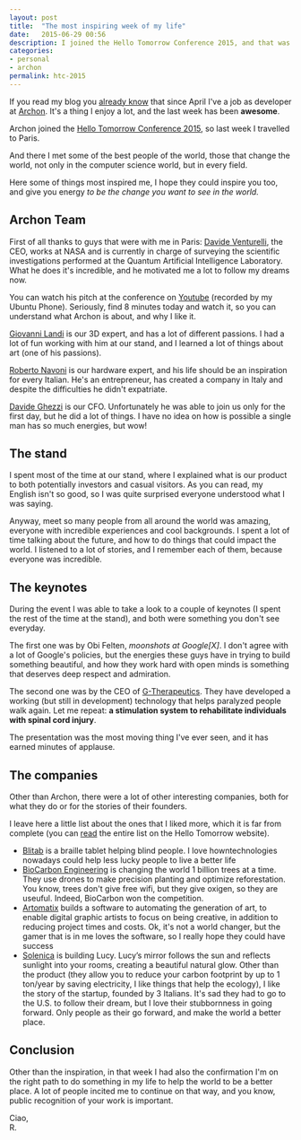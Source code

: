 ```yaml
---
layout: post
title:  "The most inspiring week of my life"
date:   2015-06-29 00:56
description: I joined the Hello Tomorrow Conference 2015, and that was amazing
categories:
- personal
- archon
permalink: htc-2015
---
```


If you read my blog you [already know][job] that since April I've a job as
developer at [Archon][archon]. It's a thing I enjoy a lot, and the last week has
been **awesome**.

Archon joined the [Hello Tomorrow Conference 2015][htc], so last week I
travelled to Paris.

And there I met some of the best people of the world, those that change the
world, not only in the computer science world, but in every field.

Here some of things most inspired me, I hope they could inspire you too, and
give you energy *to be the change you want to see in the world.*

## Archon Team

First of all thanks to guys that were with me in Paris: [Davide
Venturelli][ventu], the CEO, works at NASA and is currently in charge of
surveying the scientific investigations performed at the Quantum Artificial
Intelligence Laboratory. What he does it's incredible, and he motivated me a lot
to follow my dreams now.

You can watch his pitch at the conference on [Youtube][yt] (recorded by my
Ubuntu Phone). Seriously, find 8 minutes today and watch it, so you can
understand what Archon is about, and why I like it.

[Giovanni Landi][landi] is our 3D expert, and has a lot of different passions. I
had a lot of fun working with him at our stand, and I learned a lot of things
about art (one of his passions).

[Roberto Navoni][navoni] is our hardware expert, and his life should be an
inspiration for every Italian. He's an entrepreneur, has created a company in
Italy and despite the difficulties he didn't expatriate.

[Davide Ghezzi][ghezzi] is our CFO. Unfortunately he was able to join us only
for the first day, but he did a lot of things. I have no idea on how is possible
a single man has so much energies, but wow!

## The stand

I spent most of the time at our stand, where I explained what is our product to
both potentially investors and casual visitors. As you can read, my English
isn't so good, so I was quite surprised everyone understood what I was saying.

Anyway, meet so many people from all around the world was amazing, everyone
with incredible experiences and cool backgrounds. I spent a lot of time talking
about the future, and how to do things that could impact the world. I listened
to a lot of stories, and I remember each of them, because everyone was
incredible.  

## The keynotes

During the event I was able to take a look to a couple of keynotes (I spent the
rest of the time at the stand), and both were something you don't see everyday.

The first one was by Obi Felten, *moonshots at Google[X]*. I don't agree with a
lot of Google's policies, but the energies these guys have in trying to build
something beautiful, and how they work hard with open minds is something that
deserves deep respect and admiration.

The second one was by the CEO of [G-Therapeutics][g]. They have developed a
working (but still in development) technology that helps paralyzed people walk
again. Let me repeat: **a stimulation system to rehabilitate individuals with
spinal cord injury**.

The presentation was the most moving thing I've ever seen, and it has earned
minutes of applause.

## The companies

Other than Archon, there were a lot of other interesting companies, both for
what they do or for the stories of their founders.

I leave here a little list about the ones that I liked more, which it is far
from complete (you can [read][read] the entire list on the Hello Tomorrow website).

- [Blitab][blitab] is a braille tablet helping blind people. I love howntechnologies nowadays could help less lucky people to live a better life
- [BioCarbon Engineering][bio] is changing the world 1 billion trees at a time. They use drones to make precision planting and optimize reforestation. You know, trees don't give free wifi, but they give oxigen, so they are useuful. Indeed, BioCarbon won the competition.
- [Artomatix][art] builds a software to automating the generation of art, to enable digital graphic artists to focus on being creative, in addition to reducing project times and costs. Ok, it's not a world changer, but the gamer that is in me loves the software, so I really hope they could have success
- [Solenica][solenica] is building Lucy. Lucy’s mirror follows the sun and reflects sunlight into your rooms, creating a beautiful natural glow. Other than the product (they allow you to reduce your carbon footprint by up to 1 ton/year by saving electricity, I like things that help the ecology), I like the story of the startup, founded by 3 Italians. It's sad they had to go to the U.S. to follow their dream, but I love their stubbornness in going forward. Only people as their go forward, and make the world a better place.

## Conclusion

Other than the inspiration, in that week I had also the confirmation I'm on the
right path to do something in my life to help the world to be a better place. A
lot of people incited me to continue on that way, and you know, public
recognition of your work is important.

Ciao,<br/>
R.

[donation]: http://rpadovani.com/donations/
[job]: http://rpadovani.com/my-first-job/
[archon]: http://www.archondronics.com/
[htc]: http://hello-tomorrow.org/
[ventu]: http://www.nas.nasa.gov/quantum/venturelli.html
[yt]: https://www.youtube.com/watch?v=a-oEkJvcf2s
[landi]: https://www.linkedin.com/in/neurograph
[navoni]: https://it.linkedin.com/in/robertonavoni
[ghezzi]: https://it.linkedin.com/in/dghezzi
[g]: http://www.gtherapeutics.com/#Home
[read]: http://hello-tomorrow.org/semifinalists/
[blitab]: http://blitab.com/
[bio]: http://www.biocarbonengineering.com/
[art]: http://artomatix.com/
[solenica]: http://solenica.com/
